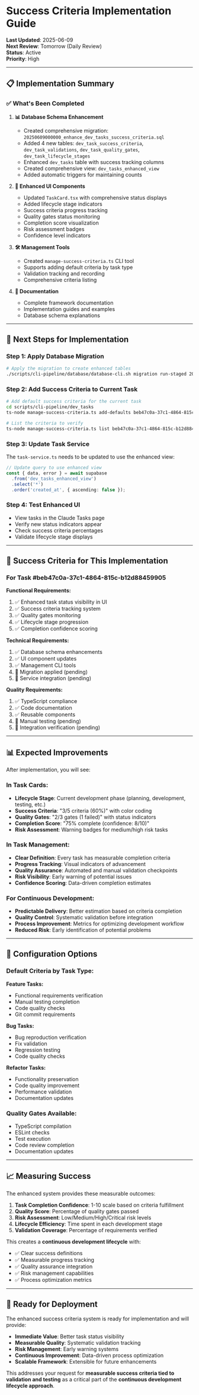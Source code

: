 # Success Criteria Implementation Guide

**Last Updated**: 2025-06-09  
**Next Review**: Tomorrow (Daily Review)  
**Status**: Active  
**Priority**: High  

---

## 📋 Implementation Summary

### ✅ **What's Been Completed**

1. **📊 Database Schema Enhancement**
   - Created comprehensive migration: `20250609000000_enhance_dev_tasks_success_criteria.sql`
   - Added 4 new tables: `dev_task_success_criteria`, `dev_task_validations`, `dev_task_quality_gates`, `dev_task_lifecycle_stages`
   - Enhanced `dev_tasks` table with success tracking columns
   - Created comprehensive view: `dev_tasks_enhanced_view`
   - Added automatic triggers for maintaining counts

2. **🎨 Enhanced UI Components**
   - Updated `TaskCard.tsx` with comprehensive status displays
   - Added lifecycle stage indicators
   - Success criteria progress tracking
   - Quality gates status monitoring  
   - Completion score visualization
   - Risk assessment badges
   - Confidence level indicators

3. **🛠️ Management Tools**
   - Created `manage-success-criteria.ts` CLI tool
   - Supports adding default criteria by task type
   - Validation tracking and recording
   - Comprehensive criteria listing

4. **📖 Documentation**
   - Complete framework documentation
   - Implementation guides and examples
   - Database schema explanations

---

## 🚀 **Next Steps for Implementation**

### Step 1: Apply Database Migration
```bash
# Apply the migration to create enhanced tables
./scripts/cli-pipeline/database/database-cli.sh migration run-staged 20250609000000_enhance_dev_tasks_success_criteria.sql
```

### Step 2: Add Success Criteria to Current Task
```bash
# Add default success criteria for the current task
cd scripts/cli-pipeline/dev_tasks
ts-node manage-success-criteria.ts add-defaults beb47c0a-37c1-4864-815c-b12d88459905 feature

# List the criteria to verify
ts-node manage-success-criteria.ts list beb47c0a-37c1-4864-815c-b12d88459905
```

### Step 3: Update Task Service
The `task-service.ts` needs to be updated to use the enhanced view:

```typescript
// Update query to use enhanced view
const { data, error } = await supabase
  .from('dev_tasks_enhanced_view')
  .select('*')
  .order('created_at', { ascending: false });
```

### Step 4: Test Enhanced UI
- View tasks in the Claude Tasks page
- Verify new status indicators appear
- Check success criteria percentages
- Validate lifecycle stage displays

---

## 🎯 **Success Criteria for This Implementation**

### For Task #beb47c0a-37c1-4864-815c-b12d88459905

**Functional Requirements:**
1. ✅ Enhanced task status visibility in UI
2. ✅ Success criteria tracking system
3. ✅ Quality gates monitoring
4. ✅ Lifecycle stage progression
5. ✅ Completion confidence scoring

**Technical Requirements:**
1. ✅ Database schema enhancements
2. ✅ UI component updates
3. ✅ Management CLI tools
4. 🔄 Migration applied (pending)
5. 🔄 Service integration (pending)

**Quality Requirements:**
1. ✅ TypeScript compliance
2. ✅ Code documentation
3. ✅ Reusable components
4. 🔄 Manual testing (pending)
5. 🔄 Integration verification (pending)

---

## 📊 **Expected Improvements**

After implementation, you will see:

### In Task Cards:
- **Lifecycle Stage**: Current development phase (planning, development, testing, etc.)
- **Success Criteria**: "3/5 criteria (60%)" with color coding
- **Quality Gates**: "2/3 gates (1 failed)" with status indicators  
- **Completion Score**: "75% complete (confidence: 8/10)"
- **Risk Assessment**: Warning badges for medium/high risk tasks

### In Task Management:
- **Clear Definition**: Every task has measurable completion criteria
- **Progress Tracking**: Visual indicators of advancement
- **Quality Assurance**: Automated and manual validation checkpoints
- **Risk Visibility**: Early warning of potential issues
- **Confidence Scoring**: Data-driven completion estimates

### For Continuous Development:
- **Predictable Delivery**: Better estimation based on criteria completion
- **Quality Control**: Systematic validation before integration
- **Process Improvement**: Metrics for optimizing development workflow
- **Reduced Risk**: Early identification of potential problems

---

## 🔧 **Configuration Options**

### Default Criteria by Task Type:

**Feature Tasks:**
- Functional requirements verification
- Manual testing completion
- Code quality checks
- Git commit requirements

**Bug Tasks:**
- Bug reproduction verification
- Fix validation
- Regression testing
- Code quality checks

**Refactor Tasks:**
- Functionality preservation
- Code quality improvement
- Performance validation
- Documentation updates

### Quality Gates Available:
- TypeScript compilation
- ESLint checks
- Test execution
- Code review completion
- Documentation updates

---

## 📈 **Measuring Success**

The enhanced system provides these measurable outcomes:

1. **Task Completion Confidence**: 1-10 scale based on criteria fulfillment
2. **Quality Score**: Percentage of quality gates passed
3. **Risk Assessment**: Low/Medium/High/Critical risk levels
4. **Lifecycle Efficiency**: Time spent in each development stage
5. **Validation Coverage**: Percentage of requirements verified

This creates a **continuous development lifecycle** with:
- ✅ Clear success definitions
- ✅ Measurable progress tracking  
- ✅ Quality assurance integration
- ✅ Risk management capabilities
- ✅ Process optimization metrics

---

## 🎉 **Ready for Deployment**

The enhanced success criteria system is ready for implementation and will provide:

- **Immediate Value**: Better task status visibility
- **Measurable Quality**: Systematic validation tracking
- **Risk Management**: Early warning systems
- **Continuous Improvement**: Data-driven process optimization
- **Scalable Framework**: Extensible for future enhancements

This addresses your request for **measurable success criteria tied to validation and testing** as a critical part of the **continuous development lifecycle approach**.